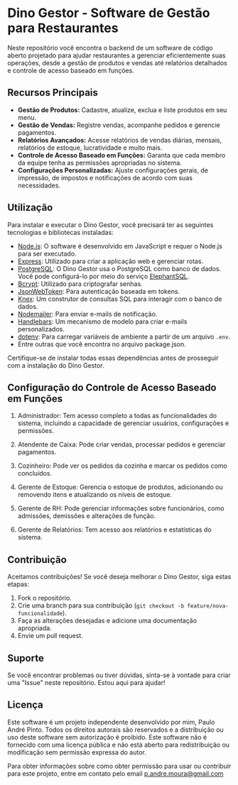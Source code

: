 # Dino Gestor - Software de Gestão para Restaurantes

Neste repositório você encontra o backend de um software de código aberto projetado para ajudar restaurantes a gerenciar eficientemente suas operações, desde a gestão de produtos e vendas até relatórios detalhados e controle de acesso baseado em funções.

## Recursos Principais

- **Gestão de Produtos:** Cadastre, atualize, exclua e liste produtos em seu menu.
- **Gestão de Vendas:** Registre vendas, acompanhe pedidos e gerencie pagamentos.
- **Relatórios Avançados:** Acesse relatórios de vendas diárias, mensais, relatórios de estoque, lucratividade e muito mais.
- **Controle de Acesso Baseado em Funções:** Garanta que cada membro da equipe tenha as permissões apropriadas no sistema.
- **Configurações Personalizadas:** Ajuste configurações gerais, de impressão, de impostos e notificações de acordo com suas necessidades.


## Utilização

Para instalar e executar o Dino Gestor, você precisará ter as seguintes tecnologias e bibliotecas instaladas:

- [Node.js](https://nodejs.org/): O software é desenvolvido em JavaScript e requer o Node.js para ser executado.
- [Express](https://expressjs.com/): Utilizado para criar a aplicação web e gerenciar rotas.
- [PostgreSQL](https://www.postgresql.org/): O Dino Gestor usa o PostgreSQL como banco de dados. Você pode configurá-lo por meio do serviço [ElephantSQL](https://www.elephantsql.com/).
- [Bcrypt](https://www.npmjs.com/package/bcrypt): Utilizado para criptografar senhas.
- [JsonWebToken](https://www.npmjs.com/package/jsonwebtoken): Para autenticação baseada em tokens.
- [Knex](https://knexjs.org/): Um construtor de consultas SQL para interagir com o banco de dados.
- [Nodemailer](https://nodemailer.com/): Para enviar e-mails de notificação.
- [Handlebars](https://handlebarsjs.com/): Um mecanismo de modelo para criar e-mails personalizados.
- [dotenv](https://www.npmjs.com/package/dotenv): Para carregar variáveis de ambiente a partir de um arquivo `.env`.
- Entre outras que você encontra no arquivo package.json.

Certifique-se de instalar todas essas dependências antes de prosseguir com a instalação do Dino Gestor.



## Configuração do Controle de Acesso Baseado em Funções

1. Administrador: Tem acesso completo a todas as funcionalidades do sistema, incluindo a capacidade de gerenciar usuários, configurações e permissões.

2. Atendente de Caixa: Pode criar vendas, processar pedidos e gerenciar pagamentos.

3. Cozinheiro: Pode ver os pedidos da cozinha e marcar os pedidos como concluídos.

4. Gerente de Estoque: Gerencia o estoque de produtos, adicionando ou removendo itens e atualizando os níveis de estoque.

5. Gerente de RH: Pode gerenciar informações sobre funcionários, como admissões, demissões e alterações de função.

6. Gerente de Relatórios: Tem acesso aos relatórios e estatísticas do sistema.


## Contribuição

Aceitamos contribuições! Se você deseja melhorar o Dino Gestor, siga estas etapas:

1. Fork o repositório.
2. Crie uma branch para sua contribuição (`git checkout -b feature/nova-funcionalidade`).
3. Faça as alterações desejadas e adicione uma documentação apropriada.
4. Envie um pull request.

## Suporte

Se você encontrar problemas ou tiver dúvidas, sinta-se à vontade para criar uma "Issue" neste repositório. Estou aqui para ajudar!

## Licença

Este software é um projeto independente desenvolvido por mim, Paulo André Pinto. Todos os direitos autorais são reservados e a distribuição ou uso deste software sem autorização é proibido. Este software não é fornecido com uma licença pública e não está aberto para redistribuição ou modificação sem permissão expressa do autor.

Para obter informações sobre como obter permissão para usar ou contribuir para este projeto, entre em contato pelo email p.andre.moura@gmail.com